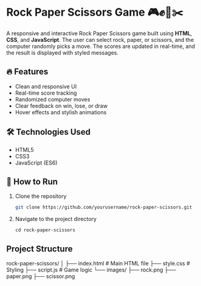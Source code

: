 # Rock Paper Scissors Game 🎮✊📄✂️

A responsive and interactive Rock Paper Scissors game built using **HTML**, **CSS**, and **JavaScript**. The user can select rock, paper, or scissors, and the computer randomly picks a move. The scores are updated in real-time, and the result is displayed with styled messages.

## 🔥 Features

- Clean and responsive UI
- Real-time score tracking
- Randomized computer moves
- Clear feedback on win, lose, or draw
- Hover effects and stylish animations

## 🛠️ Technologies Used

- HTML5
- CSS3
- JavaScript (ES6)



## 🚀 How to Run

1. Clone the repository  
   ```bash
   git clone https://github.com/yourusername/rock-paper-scissors.git

2. Navigate to the project directory
   ```
   cd rock-paper-scissors
   ```

## Project Structure 
rock-paper-scissors/
│
├── index.html       # Main HTML file
├── style.css        # Styling
├── script.js        # Game logic
└── images/
    ├── rock.png
    ├── paper.png
    ├── scissor.png
